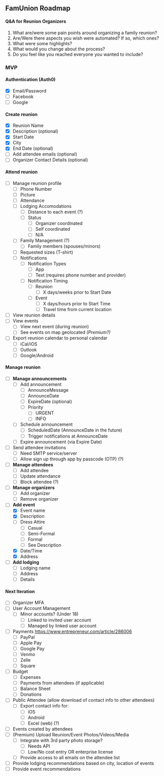 ## FamUnion Roadmap

#### Q&A for Reunion Organizers

1. What are/were some pain points around organizing a family reunion?
1. Are/Were there aspects you wish were automated? If so, which ones?
1. What were some highlights?
1. What would you change about the process?
1. Do you feel like you reached everyone you wanted to include?

### MVP
#### Authentication (Auth0)
- [X] Email/Password
- [ ] Facebook
- [ ] Google
#### Create reunion
- [X] Reunion Name
- [X] Description (optional)
- [X] Start Date
- [X] City
- [X] End Date (optional)
- [ ] Add attendee emails (optional)
- [ ] Organizer Contact Details (optional)
#### Attend reunion
- [ ] Manage reunion profile
    - [ ] Phone Number
    - [ ] Picture
    - [ ] Attendance
    - [ ] Lodging Accomodations
        - [ ] Distance to each event (?)
        - [ ] Status
            - [ ] Organizer coordinated
            - [ ] Self coordinated
            - [ ] N/A
    - [ ] Family Management (?)
        - [ ] Family members (spouses/minors)
    - [ ] Requested sizes (T-shirt)
    - [ ] Notifications
        - [ ] Notification Types
            - [ ] App
            - [ ] Text (requires phone number and provider)
        - [ ] Notification Timing
            - [ ] Reunion
                - [ ] X days/weeks prior to Start Date
            - [ ] Event
                - [ ] X days/hours prior to Start Time
                - [ ] Travel time from current location
- [ ] View reunion details
- [ ] View events
    - [ ] View next event (during reunion)
    - [ ] See events on map geolocated _(Premium?)_
- [ ] Export reunion calendar to personal calendar
    - [ ] iCal/iOS
    - [ ] Outlook
    - [ ] Google/Android
#### Manage reunion
- [ ] **Manage announcements**
    - [ ] Add announcement
        - [ ] AnnounceMessage
        - [ ] AnnounceDate
        - [ ] ExpireDate (optional)
        - [ ] Priority
            - [ ] URGENT
            - [ ] INFO
    - [ ] Schedule announcement
        - [ ] ScheduledDate (AnnounceDate in the future)
        - [ ] Trigger notifications at AnnounceDate
    - [ ] Expire announcement (via Expire Date)
- [ ] Send attendee invitations
    - [ ] Need SMTP service/server
    - [ ] Allow sign up through app by passcode (OTP) (?)
- [ ] **Manage attendees**
    - [ ] Add attendee
    - [ ] Update attendance
    - [ ] Block attendee (?)
- [ ] **Manage organizers**
    - [ ] Add organizer
    - [ ] Remove organizer
- [ ] **Add event**
    - [X] Event name
    - [X] Description
    - [ ] Dress Attire
        - [ ] Casual
        - [ ] Semi-Formal
        - [ ] Formal
        - [ ] See Description
    - [X] Date/Time
    - [X] Address
- [ ] **Add lodging**
    - [ ] Lodging name
    - [ ] Address
    - [ ] Details

#### Next Iteration
- [ ] Organizer MFA
- [ ] User Account Management
    - [ ] Minor accounts? (Under 18)
        - [ ] Linked to invited user account
        - [ ] Managed by linked user account
- [ ] Payments https://www.entrepreneur.com/article/286006
    - [ ] PayPal
    - [ ] Apple Pay
    - [ ] Google Pay
    - [ ] Venmo
    - [ ] Zelle
    - [ ] Square
- [ ] Budget
    - [ ] Expenses
    - [ ] Payments from attendees (if applicable)
    - [ ] Balance Sheet
    - [ ] Donations
- [ ] Public Attendee (allow download of contact info to other attendees)
    - [ ] Export contact info for:
        - [ ] iOS
        - [ ] Android
        - [ ] Excel (web) (?)
- [ ] Events created by attendees
- [ ] (Premium) Upload Reunion/Event Photos/Videos/Media
    - [ ] Integrate with 3rd party photo storage?
        - [ ] Needs API
        - [ ] Low/No cost entry OR enterprise license
    - [ ] Provide access to all emails on the attendee list
- [ ] Provide lodging recommendations based on city, location of events
- [ ] Provide event recommendations